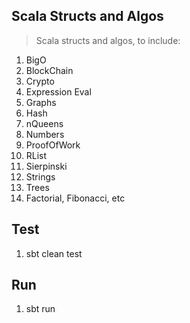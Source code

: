 Scala Structs and Algos
-----------------------
>Scala structs and algos, to include:
1. BigO
2. BlockChain
3. Crypto
4. Expression Eval
5. Graphs
6. Hash
7. nQueens   
8. Numbers
9. ProofOfWork
10. RList
11. Sierpinski   
12. Strings
13. Trees
14. Factorial, Fibonacci, etc

Test
----
1. sbt clean test

Run
---
1. sbt run